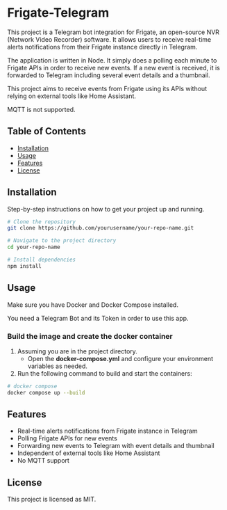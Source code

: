 # Frigate-Telegram

This project is a Telegram bot integration for Frigate, an open-source NVR (Network Video Recorder) software. It allows users to receive real-time alerts notifications from their Frigate instance directly in Telegram. 

The application is written in Node. It simply does a polling each minute to Frigate APIs in order to receive new events. If a new event is received, it is forwarded to Telegram including several event details and a thumbnail.

This project aims to receive events from Frigate using its APIs without relying on external tools like Home Assistant. 

MQTT is not supported.


## Table of Contents

- [Installation](#installation)
- [Usage](#usage)
- [Features](#features)
- [License](#license)


## Installation

Step-by-step instructions on how to get your project up and running.

```sh
# Clone the repository
git clone https://github.com/yourusername/your-repo-name.git

# Navigate to the project directory
cd your-repo-name

# Install dependencies
npm install
```


## Usage

Make sure you have Docker and Docker Compose installed.

You need a Telegram Bot and its Token in order to use this app.

### Build the image and create the docker container

1. Assuming you are in the project directory.
    - Open the **docker-compose.yml** and configure your environment variables as needed.
2. Run the following command to build and start the containers:

```sh
# docker compose
docker compose up --build
```


## Features

- Real-time alerts notifications from Frigate instance in Telegram
- Polling Frigate APIs for new events
- Forwarding new events to Telegram with event details and thumbnail
- Independent of external tools like Home Assistant
- No MQTT support


## License

This project is licensed as MIT.
